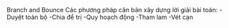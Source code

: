 Branch and Bounce
Các phương pháp căn bản xây dựng lời giải bài toán:
-Duyệt toàn bộ
-Chia để trị
-Quy hoạch động
-Tham lam
-Vét cạn